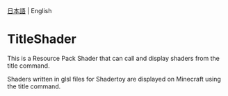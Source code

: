 [日本語](https://github.com/midorikuma/TitleShader/blob/main/README-ja.md) | English
# TitleShader
This is a Resource Pack Shader that can call and display shaders from the title command.

Shaders written in glsl files for Shadertoy are displayed on Minecraft using the title command.